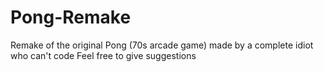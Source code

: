 # Pong-Remake
Remake of the original Pong (70s arcade game) made by a complete idiot who can't code
Feel free to give suggestions
